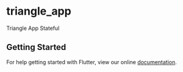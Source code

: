 # triangle_app

Triangle App Stateful

## Getting Started

For help getting started with Flutter, view our online
[documentation](https://flutter.io/).
